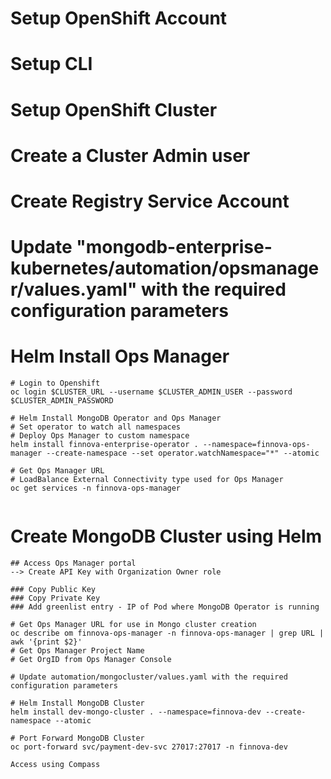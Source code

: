 # Setup OpenShift Account

# Setup CLI

# Setup OpenShift Cluster

# Create a Cluster Admin user

# Create Registry Service Account

# Update "mongodb-enterprise-kubernetes/automation/opsmanager/values.yaml" with the required configuration parameters

# Helm Install Ops Manager

```
# Login to Openshift
oc login $CLUSTER_URL --username $CLUSTER_ADMIN_USER --password $CLUSTER_ADMIN_PASSWORD

# Helm Install MongoDB Operator and Ops Manager
# Set operator to watch all namespaces
# Deploy Ops Manager to custom namespace
helm install finnova-enterprise-operator . --namespace=finnova-ops-manager --create-namespace --set operator.watchNamespace="*" --atomic

# Get Ops Manager URL
# LoadBalance External Connectivity type used for Ops Manager
oc get services -n finnova-ops-manager


```

# Create MongoDB Cluster using Helm

```
## Access Ops Manager portal
--> Create API Key with Organization Owner role

### Copy Public Key
### Copy Private Key
### Add greenlist entry - IP of Pod where MongoDB Operator is running

# Get Ops Manager URL for use in Mongo cluster creation
oc describe om finnova-ops-manager -n finnova-ops-manager | grep URL | awk '{print $2}'
# Get Ops Manager Project Name
# Get OrgID from Ops Manager Console

# Update automation/mongocluster/values.yaml with the required configuration parameters

# Helm Install MongoDB Cluster
helm install dev-mongo-cluster . --namespace=finnova-dev --create-namespace --atomic

# Port Forward MongoDB Cluster
oc port-forward svc/payment-dev-svc 27017:27017 -n finnova-dev

Access using Compass

```
